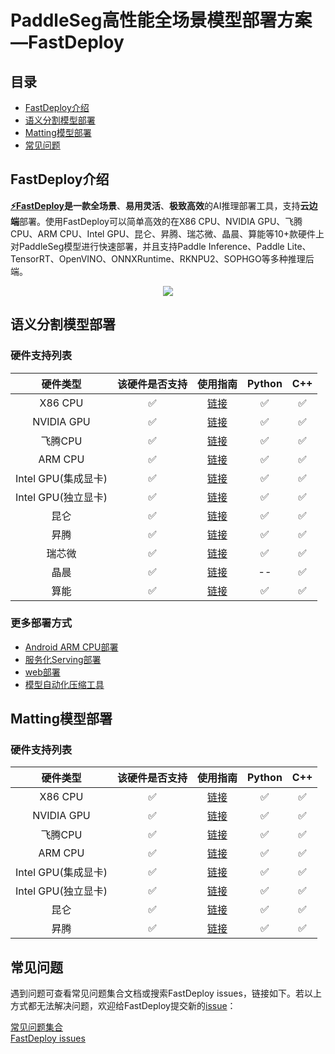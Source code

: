 # PaddleSeg高性能全场景模型部署方案—FastDeploy

## 目录  
- [FastDeploy介绍](#FastDeploy介绍)  
- [语义分割模型部署](#语义分割模型部署)  
- [Matting模型部署](#Matting模型部署)  
- [常见问题](#常见问题)  

## FastDeploy介绍

**[⚡️FastDeploy](https://github.com/PaddlePaddle/FastDeploy)**是一款**全场景**、**易用灵活**、**极致高效**的AI推理部署工具，支持**云边端**部署。使用FastDeploy可以简单高效的在X86 CPU、NVIDIA GPU、飞腾CPU、ARM CPU、Intel GPU、昆仑、昇腾、瑞芯微、晶晨、算能等10+款硬件上对PaddleSeg模型进行快速部署，并且支持Paddle Inference、Paddle Lite、TensorRT、OpenVINO、ONNXRuntime、RKNPU2、SOPHGO等多种推理后端。

<div align="center">
    
<img src="https://user-images.githubusercontent.com/31974251/219546373-c02f24b7-2222-4ad4-9b43-42b8122b898f.png" >
    
</div>  

## 语义分割模型部署
### 硬件支持列表

|硬件类型|该硬件是否支持|使用指南|Python|C++|
|:---:|:---:|:---:|:---:|:---:|
|X86 CPU|✅|[链接](cpu-gpu)|✅|✅|
|NVIDIA GPU|✅|[链接](cpu-gpu)|✅|✅| 
|飞腾CPU|✅|[链接](cpu-gpu)|✅|✅|
|ARM CPU|✅|[链接](cpu-gpu)|✅|✅| 
|Intel GPU(集成显卡)|✅|[链接](cpu-gpu)|✅|✅|  
|Intel GPU(独立显卡)|✅|[链接](cpu-gpu)|✅|✅|    
|昆仑|✅|[链接](kunlun)|✅|✅|
|昇腾|✅|[链接](ascend)|✅|✅|
|瑞芯微|✅|[链接](rockchip)|✅|✅|  
|晶晨|✅|[链接](amlogic)|--|✅|✅|      
|算能|✅|[链接](sophgo)|✅|✅|     

### 更多部署方式

- [Android ARM CPU部署](android)  
- [服务化Serving部署](serving)  
- [web部署](web)  
- [模型自动化压缩工具](quantize)

## Matting模型部署  
### 硬件支持列表

|硬件类型|该硬件是否支持|使用指南|Python|C++|  
|:---:|:---:|:---:|:---:|:---:|   
|X86 CPU|✅|[链接](cpu-gpu)|✅|✅|     
|NVIDIA GPU|✅|[链接](cpu-gpu)|✅|✅|     
|飞腾CPU|✅|[链接](cpu-gpu)|✅|✅|     
|ARM CPU|✅|[链接](cpu-gpu)|✅|✅|     
|Intel GPU(集成显卡)|✅|[链接](cpu-gpu)|✅|✅|     
|Intel GPU(独立显卡)|✅|[链接](cpu-gpu)|✅|✅|    
|昆仑|✅|[链接](kunlun)|✅|✅|     
|昇腾|✅|[链接](ascend)|✅|✅|     

## 常见问题

遇到问题可查看常见问题集合文档或搜索FastDeploy issues，链接如下。若以上方式都无法解决问题，欢迎给FastDeploy提交新的[issue](https://github.com/PaddlePaddle/FastDeploy/issues)：

[常见问题集合](https://github.com/PaddlePaddle/FastDeploy/tree/develop/docs/cn/faq)  
[FastDeploy issues](https://github.com/PaddlePaddle/FastDeploy/issues)  
